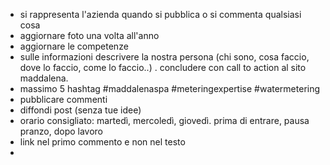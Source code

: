 - si rappresenta l'azienda quando si pubblica o si commenta qualsiasi cosa
- aggiornare foto una volta all'anno
- aggiornare le competenze
- sulle informazioni descrivere la nostra persona (chi sono, cosa faccio, dove lo faccio, come lo faccio..) . concludere con call to action al sito maddalena.
- massimo 5 hashtag #maddalenaspa #meteringexpertise #watermetering
- pubblicare commenti
- diffondi post (senza tue idee)
- orario consigliato: martedì, mercoledì, giovedì. prima di entrare, pausa pranzo, dopo lavoro
- link nel primo commento e non nel testo
- 